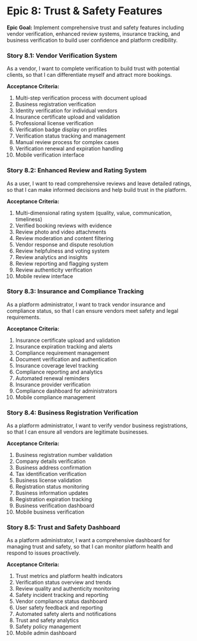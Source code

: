 # Epic 8: Trust & Safety Features

**Epic Goal:** Implement comprehensive trust and safety features including vendor verification, enhanced review systems, insurance tracking, and business verification to build user confidence and platform credibility.

### Story 8.1: Vendor Verification System

As a vendor,
I want to complete verification to build trust with potential clients,
so that I can differentiate myself and attract more bookings.

**Acceptance Criteria:**

1. Multi-step verification process with document upload
2. Business registration verification
3. Identity verification for individual vendors
4. Insurance certificate upload and validation
5. Professional license verification
6. Verification badge display on profiles
7. Verification status tracking and management
8. Manual review process for complex cases
9. Verification renewal and expiration handling
10. Mobile verification interface

### Story 8.2: Enhanced Review and Rating System

As a user,
I want to read comprehensive reviews and leave detailed ratings,
so that I can make informed decisions and help build trust in the platform.

**Acceptance Criteria:**

1. Multi-dimensional rating system (quality, value, communication, timeliness)
2. Verified booking reviews with evidence
3. Review photo and video attachments
4. Review moderation and content filtering
5. Vendor response and dispute resolution
6. Review helpfulness and voting system
7. Review analytics and insights
8. Review reporting and flagging system
9. Review authenticity verification
10. Mobile review interface

### Story 8.3: Insurance and Compliance Tracking

As a platform administrator,
I want to track vendor insurance and compliance status,
so that I can ensure vendors meet safety and legal requirements.

**Acceptance Criteria:**

1. Insurance certificate upload and validation
2. Insurance expiration tracking and alerts
3. Compliance requirement management
4. Document verification and authentication
5. Insurance coverage level tracking
6. Compliance reporting and analytics
7. Automated renewal reminders
8. Insurance provider verification
9. Compliance dashboard for administrators
10. Mobile compliance management

### Story 8.4: Business Registration Verification

As a platform administrator,
I want to verify vendor business registrations,
so that I can ensure all vendors are legitimate businesses.

**Acceptance Criteria:**

1. Business registration number validation
2. Company details verification
3. Business address confirmation
4. Tax identification verification
5. Business license validation
6. Registration status monitoring
7. Business information updates
8. Registration expiration tracking
9. Business verification dashboard
10. Mobile business verification

### Story 8.5: Trust and Safety Dashboard

As a platform administrator,
I want a comprehensive dashboard for managing trust and safety,
so that I can monitor platform health and respond to issues proactively.

**Acceptance Criteria:**

1. Trust metrics and platform health indicators
2. Verification status overview and trends
3. Review quality and authenticity monitoring
4. Safety incident tracking and reporting
5. Vendor compliance status dashboard
6. User safety feedback and reporting
7. Automated safety alerts and notifications
8. Trust and safety analytics
9. Safety policy management
10. Mobile admin dashboard
